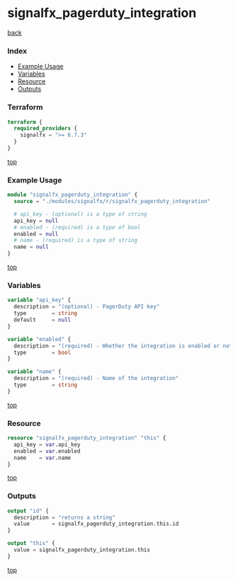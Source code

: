 # signalfx_pagerduty_integration

[back](../signalfx.md)

### Index

- [Example Usage](#example-usage)
- [Variables](#variables)
- [Resource](#resource)
- [Outputs](#outputs)

### Terraform

```terraform
terraform {
  required_providers {
    signalfx = ">= 6.7.3"
  }
}
```

[top](#index)

### Example Usage

```terraform
module "signalfx_pagerduty_integration" {
  source = "./modules/signalfx/r/signalfx_pagerduty_integration"

  # api_key - (optional) is a type of string
  api_key = null
  # enabled - (required) is a type of bool
  enabled = null
  # name - (required) is a type of string
  name = null
}
```

[top](#index)

### Variables

```terraform
variable "api_key" {
  description = "(optional) - PagerDuty API key"
  type        = string
  default     = null
}

variable "enabled" {
  description = "(required) - Whether the integration is enabled or not"
  type        = bool
}

variable "name" {
  description = "(required) - Name of the integration"
  type        = string
}
```

[top](#index)

### Resource

```terraform
resource "signalfx_pagerduty_integration" "this" {
  api_key = var.api_key
  enabled = var.enabled
  name    = var.name
}
```

[top](#index)

### Outputs

```terraform
output "id" {
  description = "returns a string"
  value       = signalfx_pagerduty_integration.this.id
}

output "this" {
  value = signalfx_pagerduty_integration.this
}
```

[top](#index)